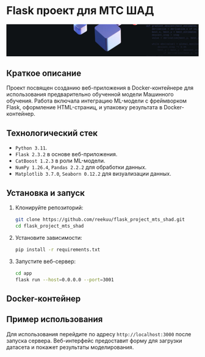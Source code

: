 # Flask проект для МТС ШАД

![logo-wide](docs/logo-wide.jpeg)

## Краткое описание

Проект посвящен созданию веб-приложения в Docker-контейнере для использования предварительно обученной модели Машинного обучения.
Работа включала интеграцию ML-модели с фреймворком Flask, оформление HTML-страниц, и упаковку результата в Docker-контейнер.

## Технологический стек

- `Python 3.11`.
- `Flask 2.3.2` в основе веб-приложения.
- `CatBoost 1.2.3` в роли ML-модели.
- `NumPy 1.26.4`, `Pandas 2.2.2` для обработки данных.
- `Matplotlib 3.7.0`, `Seaborn 0.12.2` для визуализации данных.

## Установка и запуск

1. Клонируйте репозиторий:
   ```bash
   git clone https://github.com/reekuu/flask_project_mts_shad.git
   cd flask_project_mts_shad
   ```
2. Установите зависимости:
   ```bash
   pip install -r requirements.txt
   ```

3. Запустите веб-сервер:
   ```bash
   cd app
   flask run --host=0.0.0.0 --port=3001
   ```

## Docker-контейнер

## Пример использования
Для использования перейдите по адресу `http://localhost:3000` после запуска сервера. Веб-интерфейс предоставит форму для загрузки датасета и покажет результаты моделирования.
